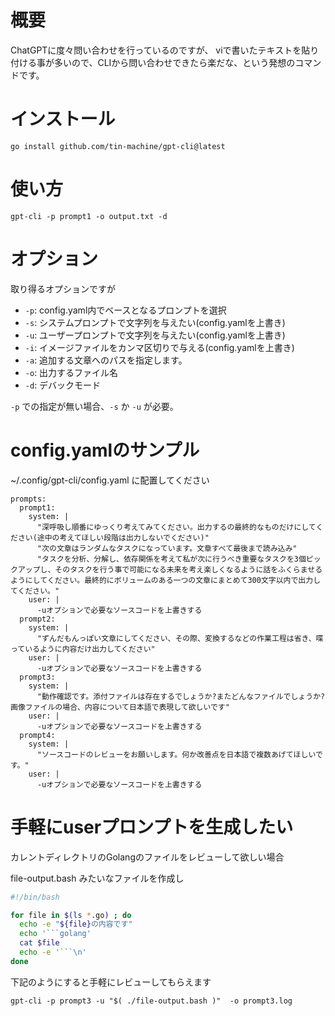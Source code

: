 # 概要

ChatGPTに度々問い合わせを行っているのですが、
viで書いたテキストを貼り付ける事が多いので、CLIから問い合わせできたら楽だな、という発想のコマンドです。

# インストール

```
go install github.com/tin-machine/gpt-cli@latest
```

# 使い方

```
gpt-cli -p prompt1 -o output.txt -d
```

# オプション

取り得るオプションですが
- `-p`: config.yaml内でベースとなるプロンプトを選択
- `-s`: システムプロンプトで文字列を与えたい(config.yamlを上書き)
- `-u`: ユーザープロンプトで文字列を与えたい(config.yamlを上書き)
- `-i`: イメージファイルをカンマ区切りで与える(config.yamlを上書き)
- `-a`: 追加する文章へのパスを指定します。
- `-o`: 出力するファイル名
- `-d`: デバックモード

`-p` での指定が無い場合、`-s` か `-u` が必要。

# config.yamlのサンプル

~/.config/gpt-cli/config.yaml に配置してください

```
prompts:
  prompt1:
    system: |
      "深呼吸し順番にゆっくり考えてみてください。出力するの最終的なものだけにしてください(途中の考えてほしい段階は出力しないでください)"
      "次の文章はランダムなタスクになっています。文章すべて最後まで読み込み"
      "タスクを分析、分解し、依存関係を考えて私が次に行うべき重要なタスクを3個ピックアップし、そのタスクを行う事で可能になる未来を考え楽しくなるように話をふくらませるようにしてください。最終的にボリュームのある一つの文章にまとめて300文字以内で出力してください。"
    user: |
      -uオプションで必要なソースコードを上書きする
  prompt2:
    system: |
      "ずんだもんっぽい文章にしてください、その際、変換するなどの作業工程は省き、喋っているように内容だけ出力してください"
    user: |
      -uオプションで必要なソースコードを上書きする
  prompt3:
    system: |
      "動作確認です。添付ファイルは存在するでしょうか?またどんなファイルでしょうか?画像ファイルの場合、内容について日本語で表現して欲しいです"
    user: |
      -uオプションで必要なソースコードを上書きする
  prompt4:
    system: |
      "ソースコードのレビューをお願いします。何か改善点を日本語で複数あげてほしいです。"
    user: |
      -uオプションで必要なソースコードを上書きする
```

# 手軽にuserプロンプトを生成したい

カレントディレクトリのGolangのファイルをレビューして欲しい場合

file-output.bash みたいなファイルを作成し

```bash
#!/bin/bash

for file in $(ls *.go) ; do
  echo -e "${file}の内容です"
  echo '```golang'
  cat $file
  echo -e '```\n'
done
```

下記のようにすると手軽にレビューしてもらえます

```
gpt-cli -p prompt3 -u "$( ./file-output.bash )"  -o prompt3.log
```
